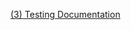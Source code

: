 [(3) Testing Documentation](https://docs.google.com/spreadsheets/d/1Vp0th-PdNQERhC2MiPSliRavNP76xtIWDo31H5nP0K8/edit?usp=sharing)
